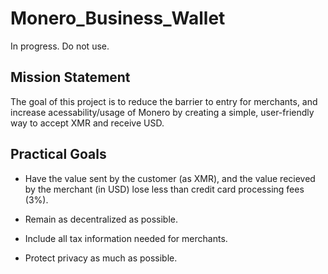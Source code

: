 # Monero_Business_Wallet

In progress. Do not use. 

## Mission Statement
The goal of this project is to reduce the barrier to entry for merchants, and increase acessability/usage of Monero by creating a simple, user-friendly way to accept XMR and receive USD. 

## Practical Goals

* Have the value sent by the customer (as XMR), and the value recieved by the merchant (in USD) lose less than credit card processing fees (3%).

* Remain as decentralized as possible.
  
* Include all tax information needed for merchants.

* Protect privacy as much as possible. 
